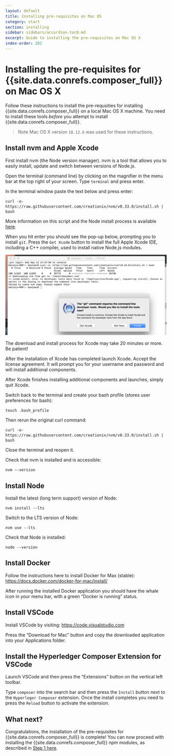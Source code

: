 ```yaml
---
layout: default
title: Installing pre-requisites on Mac OS
category: start
section: installing
sidebar: sidebars/accordion-toc0.md
excerpt: Guide to installing the pre-requisites on Mac OS X
index-order: 202
---
```


# Installing the pre-requisites for {{site.data.conrefs.composer_full}} on Mac OS X

Follow these instructions to install the pre-requsities for installing {{site.data.conrefs.composer_full}} on a local Mac OS X machine. You need to install these tools *before* you attempt to install {{site.data.conrefs.composer_full}}.

> Note Mac OS X version `10.12.6` was used for these instructions. 

## Install nvm and Apple Xcode

First install nvm (the Node version manager). nvm is a tool that allows you to easily install, update and switch between versions of Node.js.

Open the terminal (command line) by clicking on the magnifier in the menu bar at the top right of your screen. Type `terminal` and press enter.

In the terminal window paste the text below and press enter:

```
curl -o- https://raw.githubusercontent.com/creationix/nvm/v0.33.0/install.sh | bash
```

More information on this script and the Node install process is available [here](https://nodesource.com/blog/installing-node-js-tutorial-using-nvm-on-mac-os-x-and-ubuntu/).

When you hit enter you should see the pop-up below, prompting you to install `git`. Press the `Get Xcode` button to install the full Apple Xcode IDE, including a C++ compiler, used to install native Node.js modules.

![Image of prompt to install xCode](../installing/install_xcode.png)

The download and install process for Xcode may take 20 minutes or more. Be patient!

After the installation of Xcode has completed launch Xcode. Accept the license agreement. It will prompt you for your username and password and will install additional components.

After Xcode finishes installing additional components and launches, simply quit Xcode.

Switch back to the terminal and create your bash profile (stores user preferences for bash):

```
touch .bash_profile
``` 

Then rerun the original curl command:

```
curl -o- https://raw.githubusercontent.com/creationix/nvm/v0.33.0/install.sh | bash
```

Close the terminal and reopen it.

Check that nvm is installed and is accessible:

```
nvm —-version
```

## Install Node

Install the latest (long term support) version of Node:

```
nvm install --lts
```

Switch to the LTS version of Node:

```
nvm use --lts
```

Check that Node is installed:

```
node --version 
```

## Install Docker

Follow the instructions here to install Docker for Max (stable):
https://docs.docker.com/docker-for-mac/install/

After running the installed Docker application you should have the whale icon in your menu bar, with a green “Docker is running” status.

## Install VSCode

Install VSCode by visiting:
https://code.visualstudio.com

Press the “Download for Mac” button and copy the downloaded application into your Applications folder.

## Install the Hyperledger Composer Extension for VSCode

Launch VSCode and then press the “Extensions” button on the vertical left toolbar.

Type `composer` into the search bar and then press the `Install` button next to the `Hyperleger Composer` extension. Once the install completes you need to press the `Reload` button to activate the extension.

## What next?

Congratulations, the installation of the pre-requisites for {{site.data.conrefs.composer_full}} is complete! You can now proceed with installing the {{site.data.conrefs.composer_full}} npm modules, as described in [Step 1 here](../installing/development-tools.html).

